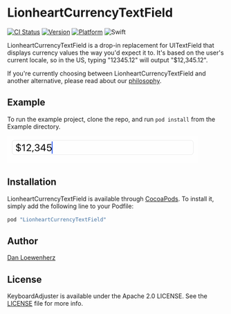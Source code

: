 # LionheartCurrencyTextField

[![CI Status](http://img.shields.io/travis/lionheart/LionheartCurrencyTextField.svg?style=flat)](https://travis-ci.org/lionheart/LionheartCurrencyTextField)
[![Version](https://img.shields.io/cocoapods/v/LionheartCurrencyTextField.svg?style=flat)](http://cocoapods.org/pods/LionheartCurrencyTextField)
[![Platform](https://img.shields.io/cocoapods/p/LionheartCurrencyTextField.svg?style=flat)](http://cocoapods.org/pods/LionheartCurrencyTextField)
![Swift](http://img.shields.io/badge/swift-3-blue.svg?style=flat)

LionheartCurrencyTextField is a drop-in replacement for UITextField that displays currency values the way you'd expect it to. It's based on the user's current locale, so in the US, typing "12345.12" will output "$12,345.12".

If you're currently choosing between LionheartCurrencyTextField and another alternative, please read about our [philosophy](https://gist.github.com/dlo/86208878ff976261fa16).

## Example

To run the example project, clone the repo, and run `pod install` from the Example directory.

![](LionheartCurrencyTextField.gif)

## Installation

LionheartCurrencyTextField is available through [CocoaPods](http://cocoapods.org). To install
it, simply add the following line to your Podfile:

```ruby
pod "LionheartCurrencyTextField"
```

## Author

[Dan Loewenherz](https://github.com/dlo)

## License

KeyboardAdjuster is available under the Apache 2.0 LICENSE. See the [LICENSE](LICENSE) file for more info.

